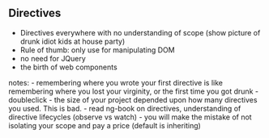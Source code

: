 ## Directives

- Directives everywhere with no understanding of scope (show picture of drunk idiot kids at house party)
- Rule of thumb: only use for manipulating DOM
- no need for JQuery
- the birth of web components


notes:
	- remembering where you wrote your first directive is like remembering where you lost your virginity, or the first time you got drunk
	- doubleclick - the size of your project depended upon how many directives you used. This is bad.
	- read ng-book on directives, understanding of directive lifecycles (observe vs watch)
	- you will make the mistake of not isolating your scope and pay a price (default is inheriting)
